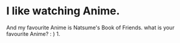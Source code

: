 # I like watching Anime.

And my favourite Anime is Natsume's Book of Friends. 
what is your favourite Anime? : )
1.
